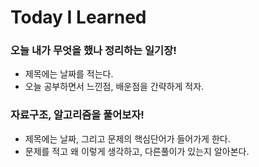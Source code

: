 # Today I Learned


### 오늘 내가 무엇을 했나 정리하는 일기장!
- 제목에는 날짜를 적는다.
- 오늘 공부하면서 느낀점, 배운점을 간략하게 적자.
### 자료구조, 알고리즘을 풀어보자!
- 제목에는 날짜, 그리고 문제의 핵심단어가 들어가게 한다.
- 문제를 적고 왜 이렇게 생각하고, 다른풀이가 있는지 알아본다.

